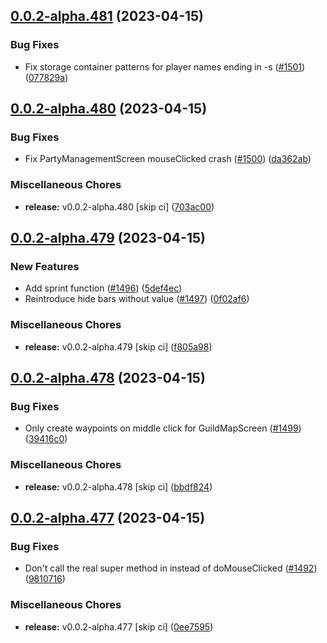## [0.0.2-alpha.481](https://github.com/Wynntils/Artemis/compare/v0.0.2-alpha.480...v0.0.2-alpha.481) (2023-04-15)


### Bug Fixes

* Fix storage container patterns for player names ending in -s ([#1501](https://github.com/Wynntils/Artemis/issues/1501)) ([077829a](https://github.com/Wynntils/Artemis/commit/077829a2e5cdfb5f6a7024589b1c7d89651dcb35))

## [0.0.2-alpha.480](https://github.com/Wynntils/Artemis/compare/v0.0.2-alpha.479...v0.0.2-alpha.480) (2023-04-15)


### Bug Fixes

* Fix PartyManagementScreen mouseClicked crash ([#1500](https://github.com/Wynntils/Artemis/issues/1500)) ([da362ab](https://github.com/Wynntils/Artemis/commit/da362ab47a6eceee8107478b74f522492d48df33))


### Miscellaneous Chores

* **release:** v0.0.2-alpha.480 [skip ci] ([703ac00](https://github.com/Wynntils/Artemis/commit/703ac00028a577f7ea6160a92d299f1fb2f4208b))

## [0.0.2-alpha.479](https://github.com/Wynntils/Artemis/compare/v0.0.2-alpha.478...v0.0.2-alpha.479) (2023-04-15)


### New Features

* Add sprint function ([#1496](https://github.com/Wynntils/Artemis/issues/1496)) ([5def4ec](https://github.com/Wynntils/Artemis/commit/5def4ecb216f89ea6d1503db168033d1c3125056))
* Reintroduce hide bars without value ([#1497](https://github.com/Wynntils/Artemis/issues/1497)) ([0f02af6](https://github.com/Wynntils/Artemis/commit/0f02af69ff231fb40ea185121cf1066d5609747d))


### Miscellaneous Chores

* **release:** v0.0.2-alpha.479 [skip ci] ([f805a98](https://github.com/Wynntils/Artemis/commit/f805a981c222b6e1505b154d5049c233cdb5e813))

## [0.0.2-alpha.478](https://github.com/Wynntils/Artemis/compare/v0.0.2-alpha.477...v0.0.2-alpha.478) (2023-04-15)


### Bug Fixes

* Only create waypoints on middle click for GuildMapScreen ([#1499](https://github.com/Wynntils/Artemis/issues/1499)) ([39416c0](https://github.com/Wynntils/Artemis/commit/39416c0b0d8f5e66c18df4010cbd8a98bf86bc2e))


### Miscellaneous Chores

* **release:** v0.0.2-alpha.478 [skip ci] ([bbdf824](https://github.com/Wynntils/Artemis/commit/bbdf824bcaf896798d27657942db964400f58ccb))

## [0.0.2-alpha.477](https://github.com/Wynntils/Artemis/compare/v0.0.2-alpha.476...v0.0.2-alpha.477) (2023-04-15)


### Bug Fixes

* Don't call the real super method in instead of doMouseClicked ([#1492](https://github.com/Wynntils/Artemis/issues/1492)) ([9810716](https://github.com/Wynntils/Artemis/commit/98107164141f74e071284f1471d6973979d599ac))


### Miscellaneous Chores

* **release:** v0.0.2-alpha.477 [skip ci] ([0ee7595](https://github.com/Wynntils/Artemis/commit/0ee7595abbf94b325d84b89e25d7b6ca997a440f))

